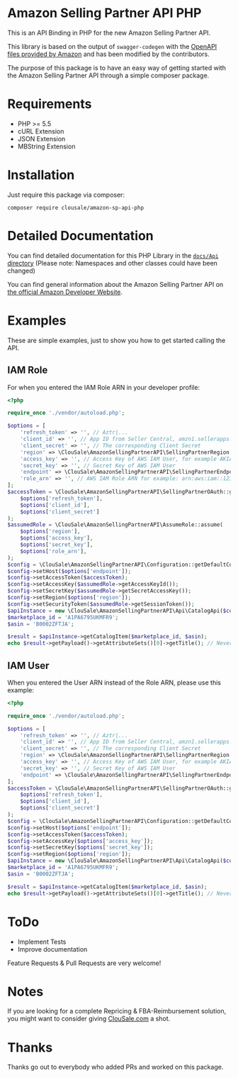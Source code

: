 # Amazon Selling Partner API PHP 

This is an API Binding in PHP for the new Amazon Selling Partner API.

This library is based on the output of `swagger-codegen` with the [OpenAPI files provided by Amazon](https://github.com/amzn/selling-partner-api-models/tree/main/models) and has been modified by the contributors.

The purpose of this package is to have an easy way of getting started with the Amazon Selling Partner API through a simple composer package.

# Requirements

- PHP >= 5.5
- cURL Extension
- JSON Extension
- MBString Extension

# Installation

Just require this package via composer:

```
composer require clousale/amazon-sp-api-php
```

# Detailed Documentation

You can find detailed documentation for this PHP Library in the [`docs/Api` directory](https://github.com/clousale/amazon-sp-api-php/tree/master/docs/Api) (Please note: Namespaces and other classes could have been changed)

You can find general information about the Amazon Selling Partner API on [the official Amazon Developer Website](https://developer.amazonservices.com).

# Examples

These are simple examples, just to show you how to get started calling the API.

## IAM Role

For when you entered the IAM Role ARN in your developer profile:

```php
<?php

require_once './vendor/autoload.php';

$options = [
    'refresh_token' => '', // Aztr|...
    'client_id' => '', // App ID from Seller Central, amzn1.sellerapps.app.cfbfac4a-......
    'client_secret' => '', // The corresponding Client Secret
    'region' => \ClouSale\AmazonSellingPartnerAPI\SellingPartnerRegion::$EUROPE, // or NORTH_AMERICA / FAR_EAST
    'access_key' => '', // Access Key of AWS IAM User, for example AKIAABCDJKEHFJDS
    'secret_key' => '', // Secret Key of AWS IAM User
    'endpoint' => \ClouSale\AmazonSellingPartnerAPI\SellingPartnerEndpoint::$EUROPE, // or NORTH_AMERICA / FAR_EAST
    'role_arn' => '', // AWS IAM Role ARN for example: arn:aws:iam::123456789:role/Your-Role-Name
];
$accessToken = \ClouSale\AmazonSellingPartnerAPI\SellingPartnerOAuth::getAccessTokenFromRefreshToken(
    $options['refresh_token'],
    $options['client_id'],
    $options['client_secret']
);
$assumedRole = \ClouSale\AmazonSellingPartnerAPI\AssumeRole::assume(
    $options['region'],
    $options['access_key'],
    $options['secret_key'],
    $options['role_arn'],
);
$config = \ClouSale\AmazonSellingPartnerAPI\Configuration::getDefaultConfiguration();
$config->setHost($options['endpoint']);
$config->setAccessToken($accessToken);
$config->setAccessKey($assumedRole->getAccessKeyId());
$config->setSecretKey($assumedRole->getSecretAccessKey());
$config->setRegion($options['region']);
$config->setSecurityToken($assumedRole->getSessionToken());
$apiInstance = new \ClouSale\AmazonSellingPartnerAPI\Api\CatalogApi($config);
$marketplace_id = 'A1PA6795UKMFR9';
$asin = 'B0002ZFTJA';

$result = $apiInstance->getCatalogItem($marketplace_id, $asin);
echo $result->getPayload()->getAttributeSets()[0]->getTitle(); // Never Gonna Give You Up [Vinyl Single]
```

## IAM User

When you entered the User ARN instead of the Role ARN, please use this example:

```php
<?php

require_once './vendor/autoload.php';

$options = [
    'refresh_token' => '', // Aztr|...
    'client_id' => '', // App ID from Seller Central, amzn1.sellerapps.app.cfbfac4a-......
    'client_secret' => '', // The corresponding Client Secret
    'region' => \ClouSale\AmazonSellingPartnerAPI\SellingPartnerRegion::$EUROPE, // or NORTH_AMERICA / FAR_EAST
    'access_key' => '', // Access Key of AWS IAM User, for example AKIAABCDJKEHFJDS
    'secret_key' => '', // Secret Key of AWS IAM User
    'endpoint' => \ClouSale\AmazonSellingPartnerAPI\SellingPartnerEndpoint::$EUROPE, // or NORTH_AMERICA / FAR_EAST
];
$accessToken = \ClouSale\AmazonSellingPartnerAPI\SellingPartnerOAuth::getAccessTokenFromRefreshToken(
    $options['refresh_token'],
    $options['client_id'],
    $options['client_secret']
);
$config = \ClouSale\AmazonSellingPartnerAPI\Configuration::getDefaultConfiguration();
$config->setHost($options['endpoint']);
$config->setAccessToken($accessToken);
$config->setAccessKey($options['access_key']);
$config->setSecretKey($options['secret_key']);
$config->setRegion($options['region']);
$apiInstance = new \ClouSale\AmazonSellingPartnerAPI\Api\CatalogApi($config);
$marketplace_id = 'A1PA6795UKMFR9';
$asin = 'B0002ZFTJA';

$result = $apiInstance->getCatalogItem($marketplace_id, $asin);
echo $result->getPayload()->getAttributeSets()[0]->getTitle(); // Never Gonna Give You Up [Vinyl Single]
```

# ToDo

- Implement Tests
- Improve documentation

Feature Requests & Pull Requests are very welcome!

# Notes

If you are looking for a complete Repricing & FBA-Reimbursement solution, you might want to consider giving [ClouSale.com](https://www.clousale.com) a shot.

# Thanks

Thanks go out to everybody who added PRs and worked on this package.
